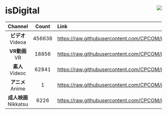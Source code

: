 # isDigital <img align="right" src="https://img.shields.io/github/last-commit/CPCOM/isDigital"/>  
  
| Channel | Count | Link |  
| :-----: | :---: | :--- |  
|**ビデオ**<br />Videoa | 456638 | https://raw.githubusercontent.com/CPCOM/isDigital/main/Videoa.txt |  
|**VR動画**<br />VR | 18856 | https://raw.githubusercontent.com/CPCOM/isDigital/main/VR.txt |  
|**素人**<br />Videoc | 62841 | https://raw.githubusercontent.com/CPCOM/isDigital/main/Videoc.txt |  
|**アニメ**<br />Anime | 1 | https://raw.githubusercontent.com/CPCOM/isDigital/main/Anime.txt |  
|**成人映画**<br />Nikkatsu | 6226 | https://raw.githubusercontent.com/CPCOM/isDigital/main/Nikkatsu.txt |  